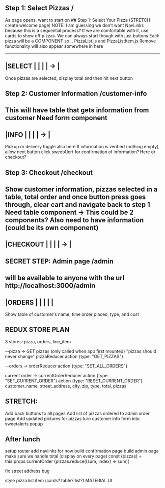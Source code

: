 ## Step 1: Select Pizzas /

As page opens, want to start on  ## Step 1: Select Your Pizza (STRETCH: create welcome page)
NOTE: I am guessing we don't want NavLinks because this is a sequential process?
If we are comfortable with it, use cards to show off pizzas. We can always start though with just buttons
Each pizza will be a COMPONENT so... PizzaList.js and PizzaListItem.js
Remove functionality will also appear somewhere in here

---------------
|SELECT       |
|             |
|          -> |
---------------

Once pizzas are selected, display total and then hit next button

## Step 2: Customer Information /customer-info
This will have table that gets information from customer 
Need form component
---------------
|INFO         |
|             |
|          -> |
---------------
Pickup or delivery toggle also here
If information is verified (nothing empty), allow next button click
sweetAlert for confirmation of information? Here or checkout?

## Step 3: Checkout /checkout
Show customer information, pizzas selected in a table, total order and once button press goes through, clear cart
and navigate back to step 1
Need table component -> This could be 2 components? Also need to have information (could be its own component)
---------------
|CHECKOUT     |
|             |
|          -> |
---------------

## SECRET STEP: Admin page /admin
will be available to anyone with the url http://localhost:3000/admin
---------------
|ORDERS       |
|             |
|             |
---------------
Show table of customer's name, time order placed, type, and cost

## REDUX STORE PLAN
3 stores: pizza, orders, line_item

--pizza -> GET pizzas (only called when app first mounted) "pizzas should never change"
pizzaReducer
action {type: "GET_PIZZAS"}


--orders -> orderReducer
action {type: "SET_ALL_ORDERS"}

current order -> currentOrderReducer
action {type: "SET_CURRENT_ORDER"}
action {type: "RESET_CURRENT_ORDER"}
customer_name,
street_address,
city,
zip,
type,
total,
pizzas


## STRETCH: 
Add back buttons to all pages
Add list of pizzas ordered to admin order page
Add updated pictures for pizzas
turn customer info form into sweetalerts popup



## After lunch
setup router
	add navlinks for now
build confirmation page
build admin page
make sure we handle total (display on every page)
const {pizzas} = this.props.currentOrder
{pizzas.reduce((sum, index) => sum)}

fix street address bug

style pizza list item (cards? table? list?) MATERIAL UI

